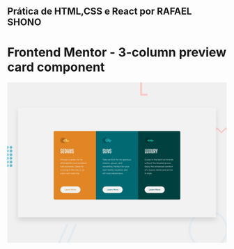 ## Prática de HTML,CSS e React por RAFAEL SHONO

# Frontend Mentor - 3-column preview card component

![Design preview for the 3-column preview card component coding challenge](./design/desktop-preview.jpg)

## 
